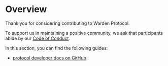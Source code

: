 ﻿# Overview

Thank you for considering contributing to Warden Protocol.

To support us in maintaining a positive community, we ask that participants
abide by our [Code of Conduct](https://github.com/warden-protocol/wardenprotocol/blob/main/CODE_OF_CONDUCT).

In this section, you can find the following guides:

- [protocol developer docs on GitHub](protocol-developer-docs).
